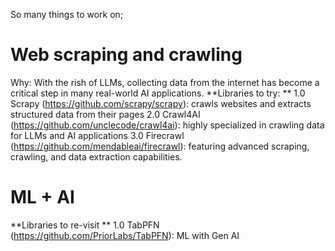 So many things to work on;

# Web scraping and crawling
Why: With the rish of LLMs, collecting data from the internet has become a critical step in many real-world AI applications. 
**Libraries to try: **
1.0 Scrapy (https://github.com/scrapy/scrapy): crawls websites and extracts structured data from their pages
2.0 Crawl4AI (https://github.com/unclecode/crawl4ai): highly specialized in crawling data for LLMs and AI applications
3.0 Firecrawl (https://github.com/mendableai/firecrawl): featuring advanced scraping, crawling, and data extraction capabilities.

# ML + AI
**Libraries to re-visit **
1.0 TabPFN (https://github.com/PriorLabs/TabPFN): ML with Gen AI
